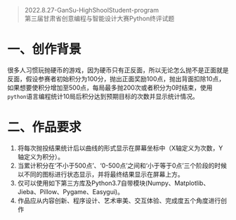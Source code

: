 > 2022.8.27-GanSu-HighShoolStudent-program  
> 第三届甘肃省创意编程与智能设计大赛Python终评试题
# 一、创作背景  
很多人习惯玩抛硬币的游戏，因为硬币只有正反面，所以无论怎么抛不是正面就是反面，假设参赛者初始积分为100分，抛出正面奖励100点，抛出背面扣除10点，如果想要使积分增加至500点，每局最多抛200次或者积分为0时结束，使用`python`语言编程统计10局后积分达到预期目标的次数并显示统计情况。  
# 二、作品要求  
1. 将每次抛投结果统计后以曲线的形式显示在屏幕坐标中（X轴定义为次数，Y轴定义为积分）。  
2. 当累计积分在‘不小于500点’、‘0-500点’之间和‘小于等于0点’三个阶段的时候以不同的图标进行状态显示，并将最终结果显示在屏幕上方。  
3. 仅可以使用如下第三方库及Python3.7自带模块(Numpy、Matplotlib、Jieba、Pillow、Pygame、Easygui)。  
4. 作品应从内容创新、程序设计、艺术审美、交互体验、完成度五个角度进行创作
